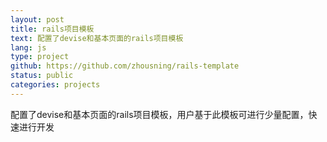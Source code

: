 ```yaml
---
layout: post
title: rails项目模板
text: 配置了devise和基本页面的rails项目模板
lang: js
type: project 
github: https://github.com/zhousning/rails-template
status: public
categories: projects 
---
```


配置了devise和基本页面的rails项目模板，用户基于此模板可进行少量配置，快速进行开发
